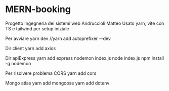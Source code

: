 # MERN-booking
Progetto Ingegneria dei sistemi web
Andruccioli Matteo
Usato yarn, vite con TS e tailwind per setup iniziale

Per avviare yarn dev 
//yarn add autoprefixer --dev

Dir client
yarn add axios

Dir apiExpress
yarn add express
nodemon index.js
node index.js
npm install -g nodemon 

Per risolvere problema CORS
yarn add cors

Mongo atlas
yarn add mongoose
yarn add dotenv